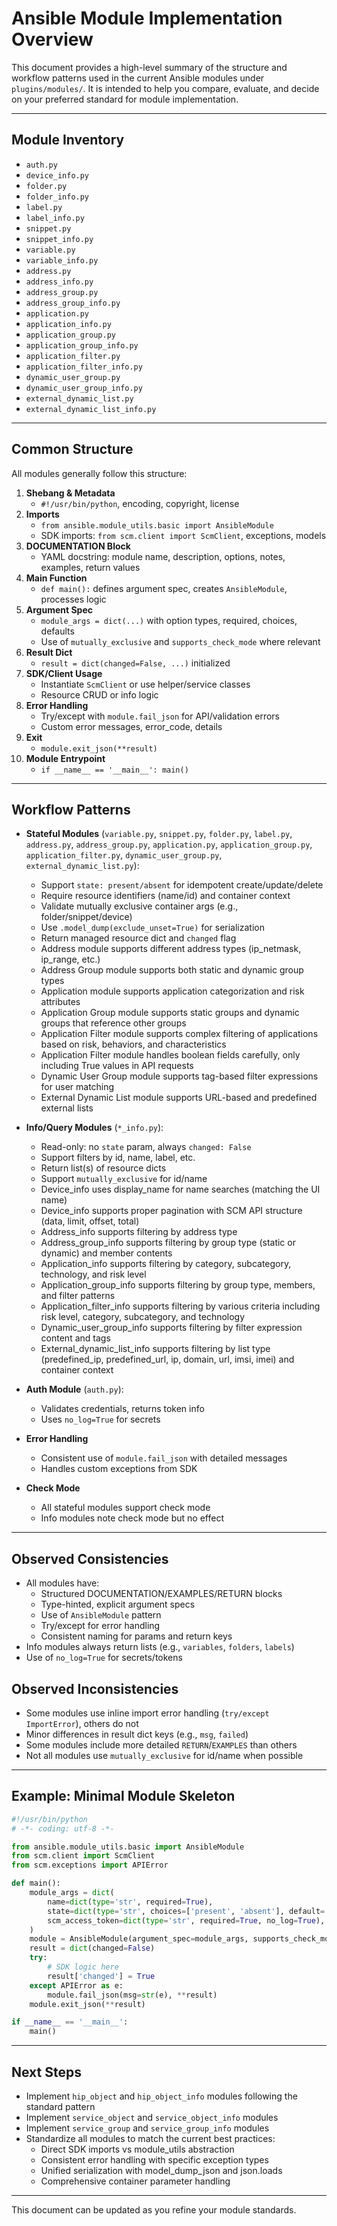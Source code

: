 # Ansible Module Implementation Overview

This document provides a high-level summary of the structure and workflow patterns used in the current Ansible modules under `plugins/modules/`. It is intended to help you compare, evaluate, and decide on your preferred standard for module implementation.

---

## Module Inventory

- `auth.py`
- `device_info.py`
- `folder.py`
- `folder_info.py`
- `label.py`
- `label_info.py`
- `snippet.py`
- `snippet_info.py`
- `variable.py`
- `variable_info.py`
- `address.py`
- `address_info.py`
- `address_group.py`
- `address_group_info.py`
- `application.py`
- `application_info.py`
- `application_group.py`
- `application_group_info.py`
- `application_filter.py`
- `application_filter_info.py`
- `dynamic_user_group.py`
- `dynamic_user_group_info.py`
- `external_dynamic_list.py`
- `external_dynamic_list_info.py`

---

## Common Structure

All modules generally follow this structure:

1. **Shebang & Metadata**
   - `#!/usr/bin/python`, encoding, copyright, license
2. **Imports**
   - `from ansible.module_utils.basic import AnsibleModule`
   - SDK imports: `from scm.client import ScmClient`, exceptions, models
3. **DOCUMENTATION Block**
   - YAML docstring: module name, description, options, notes, examples, return values
4. **Main Function**
   - `def main():` defines argument spec, creates `AnsibleModule`, processes logic
5. **Argument Spec**
   - `module_args = dict(...)` with option types, required, choices, defaults
   - Use of `mutually_exclusive` and `supports_check_mode` where relevant
6. **Result Dict**
   - `result = dict(changed=False, ...)` initialized
7. **SDK/Client Usage**
   - Instantiate `ScmClient` or use helper/service classes
   - Resource CRUD or info logic
8. **Error Handling**
   - Try/except with `module.fail_json` for API/validation errors
   - Custom error messages, error_code, details
9. **Exit**
   - `module.exit_json(**result)`
10. **Module Entrypoint**
    - `if __name__ == '__main__': main()`

---

## Workflow Patterns

- **Stateful Modules** (`variable.py`, `snippet.py`, `folder.py`, `label.py`, `address.py`, `address_group.py`, `application.py`, `application_group.py`, `application_filter.py`, `dynamic_user_group.py`, `external_dynamic_list.py`):
  - Support `state: present/absent` for idempotent create/update/delete
  - Require resource identifiers (name/id) and container context
  - Validate mutually exclusive container args (e.g., folder/snippet/device)
  - Use `.model_dump(exclude_unset=True)` for serialization
  - Return managed resource dict and `changed` flag
  - Address module supports different address types (ip_netmask, ip_range, etc.)
  - Address Group module supports both static and dynamic group types
  - Application module supports application categorization and risk attributes
  - Application Group module supports static groups and dynamic groups that reference other groups
  - Application Filter module supports complex filtering of applications based on risk, behaviors, and characteristics
  - Application Filter module handles boolean fields carefully, only including True values in API requests
  - Dynamic User Group module supports tag-based filter expressions for user matching
  - External Dynamic List module supports URL-based and predefined external lists

- **Info/Query Modules** (`*_info.py`):
  - Read-only: no `state` param, always `changed: False`
  - Support filters by id, name, label, etc.
  - Return list(s) of resource dicts
  - Support `mutually_exclusive` for id/name
  - Device_info uses display_name for name searches (matching the UI name)
  - Device_info supports proper pagination with SCM API structure (data, limit, offset, total)
  - Address_info supports filtering by address type
  - Address_group_info supports filtering by group type (static or dynamic) and member contents
  - Application_info supports filtering by category, subcategory, technology, and risk level
  - Application_group_info supports filtering by group type, members, and filter patterns
  - Application_filter_info supports filtering by various criteria including risk level, category, subcategory, and technology
  - Dynamic_user_group_info supports filtering by filter expression content and tags
  - External_dynamic_list_info supports filtering by list type (predefined_ip, predefined_url, ip, domain, url, imsi, imei) and container context

- **Auth Module** (`auth.py`):
  - Validates credentials, returns token info
  - Uses `no_log=True` for secrets

- **Error Handling**
  - Consistent use of `module.fail_json` with detailed messages
  - Handles custom exceptions from SDK

- **Check Mode**
  - All stateful modules support check mode
  - Info modules note check mode but no effect

---

## Observed Consistencies

- All modules have:
  - Structured DOCUMENTATION/EXAMPLES/RETURN blocks
  - Type-hinted, explicit argument specs
  - Use of `AnsibleModule` pattern
  - Try/except for error handling
  - Consistent naming for params and return keys
- Info modules always return lists (e.g., `variables`, `folders`, `labels`)
- Use of `no_log=True` for secrets/tokens

## Observed Inconsistencies

- Some modules use inline import error handling (`try/except ImportError`), others do not
- Minor differences in result dict keys (e.g., `msg`, `failed`)
- Some modules include more detailed `RETURN`/`EXAMPLES` than others
- Not all modules use `mutually_exclusive` for id/name when possible

---

## Example: Minimal Module Skeleton

```python
#!/usr/bin/python
# -*- coding: utf-8 -*-

from ansible.module_utils.basic import AnsibleModule
from scm.client import ScmClient
from scm.exceptions import APIError

def main():
    module_args = dict(
        name=dict(type='str', required=True),
        state=dict(type='str', choices=['present', 'absent'], default='present'),
        scm_access_token=dict(type='str', required=True, no_log=True),
    )
    module = AnsibleModule(argument_spec=module_args, supports_check_mode=True)
    result = dict(changed=False)
    try:
        # SDK logic here
        result['changed'] = True
    except APIError as e:
        module.fail_json(msg=str(e), **result)
    module.exit_json(**result)

if __name__ == '__main__':
    main()
```

---

## Next Steps

- Implement `hip_object` and `hip_object_info` modules following the standard pattern
- Implement `service_object` and `service_object_info` modules
- Implement `service_group` and `service_group_info` modules
- Standardize all modules to match the current best practices:
  - Direct SDK imports vs module_utils abstraction
  - Consistent error handling with specific exception types
  - Unified serialization with model_dump_json and json.loads
  - Comprehensive container parameter handling

---

This document can be updated as you refine your module standards.
